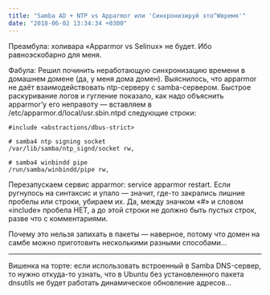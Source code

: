 ```yaml
---
title: "Samba AD + NTP vs Apparmor или 'Синхронизируй это^Wвремя'"
date: "2018-06-02 13:34:34 +0300"
---
```


Преамбула: холивара «Apparmor vs Selinux» не будет. Ибо равноэскобарно для меня.

Фабула: Решил починить неработающую синхронизацию времени в домашнем домене (да, у меня дома домен). Выяснилось, что apparmor не даёт взаимодействовать ntp-серверу с samba-сервером. Быстрое раскуривание логов и гугление показало, как надо объяснить apparmor’у его неправоту — вставляем в /etc/apparmor.d/local/usr.sbin.ntpd следующие строки:

```shell
#include <abstractions/dbus-strict>

# samba4 ntp signing socket
/var/lib/samba/ntp_signd/socket rw,

# samba4 winbindd pipe
/run/samba/winbindd/pipe rw,
```

Перезапускаем сервис apparmor: service apparmor restart. Если ругнулось на синтаксис и упало — значит, где-то закрались лишние пробелы или строки, убираем их. Да, между значком «#» и словом «include» пробела НЕТ, а до этой строки не должно быть пустых строк, разве что с комментариями.

Почему это нельзя запихать в пакеты — наверное, потому что домен на самбе можно приготовить несколькими разными способами…

---

Вишенка на торте: если использовать встроенный в Samba DNS-сервер, то нужно откуда-то узнать, что в Ubuntu без установленного пакета dnsutils не будет работать динамическое обновление адресов…
